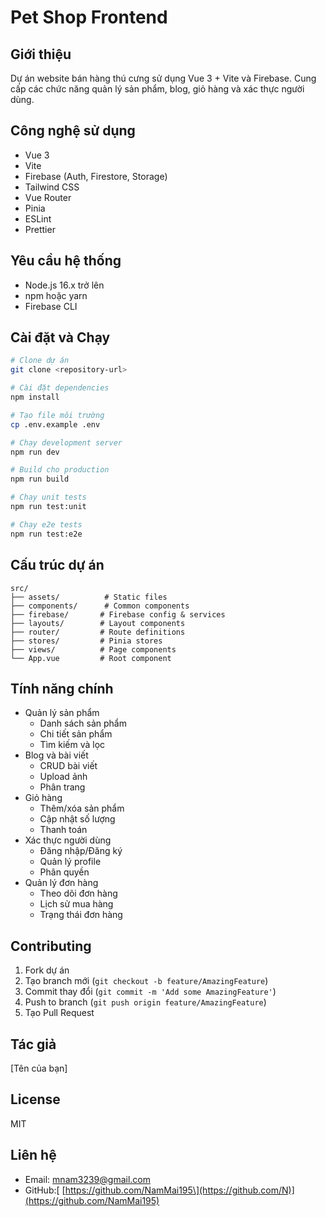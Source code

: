 # Pet Shop Frontend

## Giới thiệu
Dự án website bán hàng thú cưng sử dụng Vue 3 + Vite và Firebase. Cung cấp các chức năng quản lý sản phẩm, blog, giỏ hàng và xác thực người dùng.

## Công nghệ sử dụng
- Vue 3 
- Vite
- Firebase (Auth, Firestore, Storage)
- Tailwind CSS
- Vue Router
- Pinia
- ESLint
- Prettier

## Yêu cầu hệ thống
- Node.js 16.x trở lên
- npm hoặc yarn
- Firebase CLI

## Cài đặt và Chạy

```bash
# Clone dự án
git clone <repository-url>

# Cài đặt dependencies
npm install

# Tạo file môi trường
cp .env.example .env

# Chạy development server
npm run dev

# Build cho production
npm run build

# Chạy unit tests
npm run test:unit

# Chạy e2e tests
npm run test:e2e
```

## Cấu trúc dự án
```
src/
├── assets/          # Static files
├── components/      # Common components
├── firebase/       # Firebase config & services
├── layouts/        # Layout components
├── router/         # Route definitions
├── stores/         # Pinia stores
├── views/          # Page components
└── App.vue         # Root component
```

## Tính năng chính
- Quản lý sản phẩm
  - Danh sách sản phẩm
  - Chi tiết sản phẩm
  - Tìm kiếm và lọc
- Blog và bài viết
  - CRUD bài viết
  - Upload ảnh
  - Phân trang
- Giỏ hàng
  - Thêm/xóa sản phẩm
  - Cập nhật số lượng
  - Thanh toán
- Xác thực người dùng
  - Đăng nhập/Đăng ký
  - Quản lý profile
  - Phân quyền
- Quản lý đơn hàng
  - Theo dõi đơn hàng
  - Lịch sử mua hàng
  - Trạng thái đơn hàng

## Contributing
1. Fork dự án
2. Tạo branch mới (`git checkout -b feature/AmazingFeature`)
3. Commit thay đổi (`git commit -m 'Add some AmazingFeature'`)
4. Push to branch (`git push origin feature/AmazingFeature`)
5. Tạo Pull Request

## Tác giả
[Tên của bạn]

## License
MIT

## Liên hệ
- Email: mnam3239@gmail.com
- GitHub:[ \[https://github.com/NamMai195\](https://github.com/N)](https://github.com/NamMai195)
